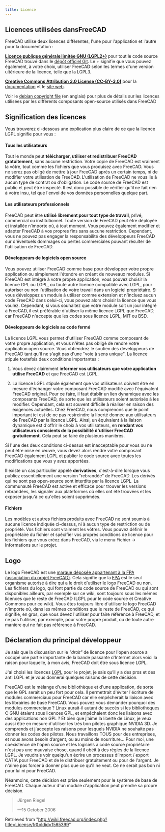 ```yaml
---
title: Licence
---
```

## Licences utilisées dansFreeCAD

FreeCAD utilise deux licences différentes, l'une pour l'application et l'autre pour la documentation :

**[Licence publique générale limitée GNU (LGPL2+)](https://fr.wikipedia.org/wiki/Licence_publique_g%C3%A9n%C3%A9rale_limit%C3%A9e_GNU)** pour tout le code source FreeCAD trouvé dans le [dépôt officiel Git](https://github.com/FreeCAD/FreeCAD). Le + signifie que vous pouvez également, à votre choix, utiliser FreeCAD selon les termes d'une version ultérieure de la licence, telle que la LGPL3.

**[Creative Commons Attribution 3.0 License (CC-BY-3.0)](http://creativecommons.org/licenses/by/3.0/)** pour la [documentation](https://wiki.freecad.org/Main_Page/fr) et le [site web](https://www.freecad.org/index.php?lang=fr).

Voir le [debian copyright file](https://github.com/FreeCAD/FreeCAD/blob/master/package/debian/copyright) (en anglais) pour plus de détails sur les licences utilisées par les différents composants open-source utilisés dans FreeCAD

## Signification des licences

Vous trouverez ci-dessous une explication plus claire de ce que la licence LGPL signifie pour vous :

#### Tous les utilisateurs

Tout le monde peut **télécharger, utiliser et redistribuer FreeCAD gratuitement**, sans aucune restriction. Votre copie de FreeCAD est vraiment la vôtre, tout comme les fichiers que vous produisez avec FreeCAD. Vous ne serez pas obligé de mettre à jour FreeCAD après un certain temps, ni de modifier votre utilisation de FreeCAD. L'utilisation de FreeCAD ne vous lie à aucun type de contrat ou d'obligation. Le code source de FreeCAD est public et peut être inspecté. Il est donc possible de vérifier qu'il ne fait rien à votre insu, tel que l'envoi de vos données personnelles quelque part.

#### Les utilisateurs professionnels

FreeCAD peut être **utilisé librement pour tout type de travail**, privé, commercial ou institutionnel. Toute version de FreeCAD peut être déployée et installée n’importe où, à tout moment. Vous pouvez également modifier et adapter FreeCAD à vos propres fins sans aucune restriction. Cependant, vous ne pouvez pas engager la responsabilité des développeurs FreeCAD sur d'éventuels dommages ou pertes commerciales pouvant résulter de l'utilisation de FreeCAD.

#### Développeurs de logiciels open source

Vous pouvez utiliser FreeCAD comme base pour développer votre propre application ou simplement l'étendre en créant de nouveaux modules. Si FreeCAD est intégré à votre propre application, vous pouvez choisir la licence GPL ou LGPL, ou toute autre licence compatible avec LGPL, pour autoriser ou non l'utilisation de votre travail dans un logiciel propriétaire. Si vous développez un module à utiliser comme extension et n'incluez aucun code FreeCAD dans celui-ci, vous pouvez alors choisir la licence que vous voulez. Cependant, si vous souhaitez que votre module soit un jour intégré à FreeCAD, il est préférable d'utiliser la même licence LGPL que FreeCAD, car FreeCAD n'accepte que les codes sous licence LGPL, MIT ou BSD.

#### Développeurs de logiciels au code fermé

La licence LGPL vous permet d'utiliser FreeCAD comme composant de votre propre application, et vous n'êtes pas obligé de rendre votre application open source. Vous obtiendrez le soutien des développeurs de FreeCAD tant qu'il ne s'agit pas d'une "voie à sens unique". La licence stipule toutefois deux conditions importantes :

1) Vous devez clairement **informer vos utilisateurs que votre application utilise FreeCAD** et que FreeCAD est LGPL.

2) La licence LGPL stipule également que vos utilisateurs doivent être en mesure d'échanger votre composant FreeCAD modifié avec l'équivalent FreeCAD original. Pour ce faire, il faut établir un lien dynamique avec les composants FreeCAD, de sorte que les utilisateurs soient autorisés à les modifier. Cependant, cela est souvent difficile à réaliser en raison des exigences actuelles. Chez FreeCAD, nous comprenons que le point important ici est de ne pas restreindre la liberté donnée aux utilisateurs de FreeCAD par la licence LGPL. Ainsi, un équivalent à la liaison dynamique est d'offrir le choix à vos utilisateurs, en **rendant vos utilisateurs conscients de la possibilité d'utiliser FreeCAD gratuitement**. Cela peut se faire de plusieurs manières.

Si l'une des deux conditions ci-dessus est inacceptable pour vous ou ne peut être mise en œuvre, vous devez alors rendre votre composant FreeCAD également LGPL et publier le code source avec toutes les modifications que vous y avez apportées.

Il existe un cas particulier appelé **derivatives**, c'est-à-dire lorsque vous publiez essentiellement une version "rebrandée" de FreeCAD. Les dérivés qui ne sont pas open-source sont interdits par la licence LGPL. La communauté FreeCAD est active et efficace pour trouver les versions rebrandées, les signaler aux plateformes où elles ont été trouvées et les exposer jusqu'à ce qu'elles soient supprimées.

#### Fichiers

Les modèles et autres fichiers produits avec FreeCAD ne sont soumis à aucune licence indiquée ci-dessus, ni à aucun type de restriction ou de propriété. Vos fichiers sont vraiment les vôtres. Vous pouvez définir le propriétaire du fichier et spécifier vos propres conditions de licence pour les fichiers que vous créez dans FreeCAD, via le menu Fichier → Informations sur le projet.

## Logo

Le logo FreeCAD est une [marque déposée appartenant à la FPA (association du projet FreeCAD)](https://fpa.freecad.org/documents/Trademark.pdf). Cela signifie que la [FPA](https://fpa.freecad.org) est le seul organisme autorisé à dire qui a le droit d'utiliser le logo FreeCAD ou non. Les fichiers du logo, qui font partie du code source de FreeCAD ou qui sont disponibles ailleurs, par exemple sur ce wiki, sont toujours sous les mêmes licences que le reste de FreeCAD (LGPL pour le code source et Creative Commons pour ce wiki). Vous êtes toujours libre d'utiliser le logo FreeCAD n'importe où, dans les mêmes conditions que le reste de FreeCAD, ce qui signifie, en gros, que vous devez l'utiliser pour faire référence à FreeCAD, et ne pas l'utiliser, par exemple, pour votre propre produit, ou de toute autre manière qui ne fait pas référence à FreeCAD.

## Déclaration du principal développeur

Je sais que la discussion sur le *"droit"* de licence pour l'open source a occupé une partie importante de la bande passante d'Internet alors voici la raison pour laquelle, à mon avis, FreeCAD doit être sous licence LGPL.

J'ai choisi les licences [LGPL](http://fr.wikipedia.org/wiki/Licence_publique_g%C3%A9n%C3%A9rale_limit%C3%A9e_GNU) pour le projet, je sais qu’il y a des pros et des anti LGPL et je vous donnerai quelques raisons de cette décision.

FreeCAD est le mélange d'une bibliothèque et d'une application, de sorte que le GPL serait un peu fort pour cela. Il permettrait d'éviter l'écriture de modules commerciaux pour FreeCAD car elle empêcherait la liaison avec les librairies de base FreeCAD. Vous pouvez vous demander pourquoi des modules commerciaux ? Linux aurait-il autant de succès si les bibliothèques C GNU étaient sous licences GPL, et empêchaient donc les liaisons avec des applications non GPL ? Et bien que j'aime la liberté de Linux, je veux aussi être en mesure d'utiliser les très bon pilotes graphique NVIDIA 3D. Je comprends et j'accepte les raisons pour lesquels NVIDIA ne souhaite pas donner les codes des pilotes. Nous travaillons TOUS pour des entreprises, et nous avons besoin d’argent, ou au moins de nourriture... Pour moi, une coexistence de l'open source et les logiciels à code source propriétaire n'est pas une mauvaise chose, quand il obéit à des règles de la licence LGPL. Je voudrais voir quelqu'un écrire un processus d’import / export CATIA pour FreeCAD et de le distribuer gratuitement ou pour de l'argent. Je n'aime pas forcer à donner plus que ce qu'il ne veut. Ce ne serait pas bon ni pour lui ni pour FreeCAD.

Néanmoins, cette décision est prise seulement pour le système de base de FreeCAD. Chaque auteur d'un module d'application peut prendre sa propre décision.

> Jürgen Riegel
>
> —15 October 2006

Retrieved from "<http://wiki.freecad.org/index.php?title=License/fr&oldid=1565399>"